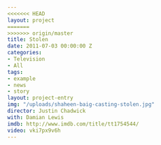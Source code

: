 ```yaml
---
<<<<<<< HEAD
layout: project
=======
>>>>>>> origin/master
title: Stolen
date: 2011-07-03 00:00:00 Z
categories:
- Television
- All
tags:
- example
- news
- story
layout: project-entry
img: "/uploads/shaheen-baig-casting-stolen.jpg"
director: Justin Chadwick
with: Damian Lewis
imdb: http://www.imdb.com/title/tt1754544/
video: vki7px9v6h
---
```


